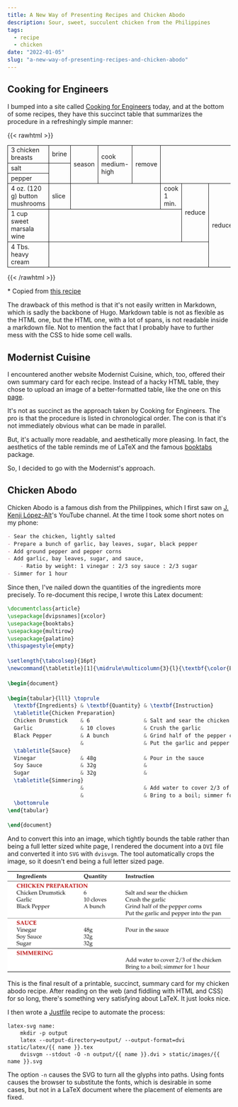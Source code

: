 ```yaml
---
title: A New Way of Presenting Recipes and Chicken Abodo
description: Sour, sweet, succulent chicken from the Philippines
tags:
  - recipe
  - chicken
date: "2022-01-05"
slug: "a-new-way-of-presenting-recipes-and-chicken-abodo"
---
```


## Cooking for Engineers

I bumped into a site called [Cooking for Engineers](http://www.cookingforengineers.com/) today, and at the bottom of some recipes, they have this succinct table that summarizes the procedure in a refreshingly simple manner:

{{< rawhtml >}}
<table><tbody><tr><td style="border: solid 1px"><span itemprop="ingredient" itemscope="" itemtype="http://data-vocabulary.org/RecipeIngredient"><span itemprop="amount">3 chicken</span> <span itemprop="name">breasts</span></span></td><td style="border: solid 1px">brine</td><td style="border: solid 1px" rowspan="3">season</td><td style="border: solid 1px" rowspan="3" class="vertical">cook medium-high</td><td style="border: solid 1px" rowspan="3">remove</td><td style="border: solid 1px" colspan="3" rowspan="3" class="righthide"></td><td style="border: solid 1px" rowspan="6" class="vertical">coat with sauce</td></tr><tr><td style="border: solid 1px"><span itemprop="ingredient" itemscope="" itemtype="http://data-vocabulary.org/RecipeIngredient"><span itemprop="name">salt</span></span></td><td style="border: solid 1px" rowspan="2" class="righthide"></td></tr><tr><td style="border: solid 1px"><span itemprop="ingredient" itemscope="" itemtype="http://data-vocabulary.org/RecipeIngredient"><span itemprop="name">pepper</span></span></td></tr><tr><td style="border: solid 1px"><span itemprop="ingredient" itemscope="" itemtype="http://data-vocabulary.org/RecipeIngredient"><span itemprop="amount">4 oz. (120 g)</span> <span itemprop="name">button mushrooms</span></span></td><td style="border: solid 1px">slice</td><td style="border: solid 1px" colspan="3" class="righthide"></td><td style="border: solid 1px">cook 1 min.</td><td style="border: solid 1px" rowspan="2" class="vertical">reduce</td><td style="border: solid 1px" rowspan="3" class="vertical">reduce</td></tr><tr><td style="border: solid 1px"><span itemprop="ingredient" itemscope="" itemtype="http://data-vocabulary.org/RecipeIngredient"><span itemprop="amount">1 cup</span> <span itemprop="name">sweet marsala wine</span></span></td><td style="border: solid 1px" colspan="5" class="righthide"></td></tr><tr><td style="border: solid 1px"><span itemprop="ingredient" itemscope="" itemtype="http://data-vocabulary.org/RecipeIngredient"><span itemprop="amount">4 Tbs.</span> <span itemprop="name">heavy cream</span></span></td><td style="border: solid 1px" colspan="6" class="righthide"></td></tr></tbody></table>
{{< /rawhtml >}}

\* Copied from [this recipe](http://www.cookingforengineers.com/recipe/59/Chicken-Mushroom-Marsala)

The drawback of this method is that it's not easily written in Markdown, which is sadly the backbone of Hugo. Markdown table is not as flexible as the HTML one, but the HTML one, with a lot of spans, is not readable inside a markdown file. Not to mention the fact that I probably have to further mess with the CSS to hide some cell walls.

## Modernist Cuisine

I encountered another website Modernist Cuisine, which, too, offered their own summary card for each recipe. Instead of a hacky HTML table, they chose to upload an image of a better-formatted table, like the one on this [page](https://modernistcuisine.com/recipes/hanukkah-short-ribs/).

It's not as succinct as the approach taken by Cooking for Engineers. The pro is that the procedure is listed in chronological order. The con is that it's not immediately obvious what can be made in parallel.

But, it's actually more readable, and aesthetically more pleasing. In fact, the aesthetics of the table reminds me of LaTeX and the famous [booktabs](https://ctan.org/pkg/booktabs) package.

So, I decided to go with the Modernist's approach.

## Chicken Abodo

Chicken Abodo is a famous dish from the Philippines, which I first saw on [J. Kenji López-Alt](http://www.kenjilopezalt.com/)'s YouTube channel. At the time I took some short notes on my phone:

```markdown
- Sear the chicken, lightly salted
- Prepare a bunch of garlic, bay leaves, sugar, black pepper
- Add ground pepper and pepper corns
- Add garlic, bay leaves, sugar, and sauce,
    - Ratio by weight: 1 vinegar : 2/3 soy sauce : 2/3 sugar
- Simmer for 1 hour
```

Since then, I've nailed down the quantities of the ingredients more precisely. To re-document this recipe, I wrote this Latex document:

```latex
\documentclass{article}
\usepackage[dvipsnames]{xcolor}
\usepackage{booktabs}
\usepackage{multirow}
\usepackage{palatino}
\thispagestyle{empty}

\setlength{\tabcolsep}{16pt}
\newcommand{\tabletitle}[1]{\midrule\multicolumn{3}{l}{\textbf{\color{BrickRed} \MakeUppercase{#1}}}}

\begin{document}

\begin{tabular}{lll} \toprule
  \textbf{Ingredients} & \textbf{Quantity} & \textbf{Instruction}                   \\
  \tabletitle{Chicken Preparation}                                                  \\
  Chicken Drumstick    & 6                 & Salt and sear the chicken              \\
  Garlic               & 10 cloves         & Crush the garlic                       \\
  Black Pepper         & A bunch           & Grind half of the pepper corns         \\
                       &                   & Put the garlic and pepper into the pan \\
  \tabletitle{Sauce}                                                                \\
  Vinegar              & 48g               & Pour in the sauce                      \\
  Soy Sauce            & 32g               &                                        \\
  Sugar                & 32g               &                                        \\
  \tabletitle{Simmering}                                                            \\
                       &                   & Add water to cover 2/3 of the chicken  \\
                       &                   & Bring to a boil; simmer for 1 hour     \\
  \bottomrule
\end{tabular}

\end{document}
```

And to convert this into an image, which tightly bounds the table rather than being a full letter sized white page, I rendered the document into a `DVI` file and converted it into `SVG` with `dvisvgm`. The tool automatically crops the image, so it doesn't end being a full letter sized page.

![Recipe Summary for Chicken Abodo](/images/chicken-abodo.svg)

This is the final result of a printable, succinct, summary card for my chicken abodo recipe. After reading on the web (and fiddling with HTML and CSS) for so long, there's something very satisfying about LaTeX. It just looks nice.

I then wrote a [Justfile](https://github.com/casey/just) recipe to automate the process:

```
latex-svg name:
    mkdir -p output
    latex --output-directory=output/ --output-format=dvi static/latex/{{ name }}.tex
    dvisvgm --stdout -O -n output/{{ name }}.dvi > static/images/{{ name }}.svg
```

The option `-n` causes the SVG to turn all the glyphs into paths. Using fonts causes the browser to substitute the fonts, which is desirable in some cases, but not in a LaTeX document where the placement of elements are fixed.
